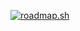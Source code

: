 <a href="https://roadmap.sh"><img src="https://api.roadmap.sh/v1-badge/wide/64e27414ced78d29353245b2?variant=dark&roadmaps=docker%2Candroid%2Cbackend" alt="roadmap.sh"/></a>
